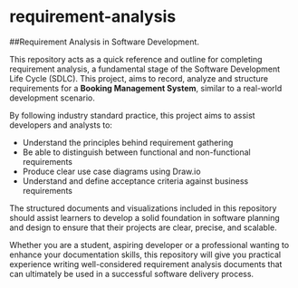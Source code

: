 # requirement-analysis

##Requirement Analysis in Software Development.

This repository acts as a quick reference and outline for completing requirement analysis, a fundamental stage of the Software Development Life Cycle (SDLC). This project, aims to record, analyze and structure requirements for a **Booking Management System**, similar to a real-world development scenario.

By following industry standard practice, this project aims to assist developers and analysts to:

- Understand the principles behind requirement gathering  
- Be able to distinguish between functional and non-functional requirements  
- Produce clear use case diagrams using Draw.io  
- Understand and define acceptance criteria against business requirements  

The structured documents and visualizations included in this repository should assist learners to develop a solid foundation in software planning and design to ensure that their projects are clear, precise, and scalable.

Whether you are a student, aspiring developer or a professional wanting to enhance your documentation skills, this repository will give you practical experience writing well-considered requirement analysis documents that can ultimately be used in a successful software delivery process.
